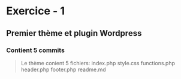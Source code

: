 # Exercice - 1
## Premier thème et plugin  Wordpress
### Contient 5 commits

> Le thème conient 5 fichiers:
index.php
style.css
functions.php
header.php
footer.php
readme.md